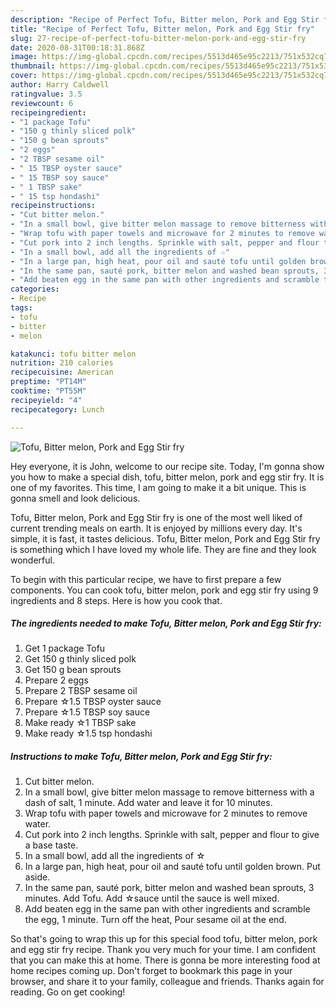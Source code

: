 ```yaml
---
description: "Recipe of Perfect Tofu, Bitter melon, Pork and Egg Stir fry"
title: "Recipe of Perfect Tofu, Bitter melon, Pork and Egg Stir fry"
slug: 27-recipe-of-perfect-tofu-bitter-melon-pork-and-egg-stir-fry
date: 2020-08-31T00:18:31.868Z
image: https://img-global.cpcdn.com/recipes/5513d465e95c2213/751x532cq70/tofu-bitter-melon-pork-and-egg-stir-fry-recipe-main-photo.jpg
thumbnail: https://img-global.cpcdn.com/recipes/5513d465e95c2213/751x532cq70/tofu-bitter-melon-pork-and-egg-stir-fry-recipe-main-photo.jpg
cover: https://img-global.cpcdn.com/recipes/5513d465e95c2213/751x532cq70/tofu-bitter-melon-pork-and-egg-stir-fry-recipe-main-photo.jpg
author: Harry Caldwell
ratingvalue: 3.5
reviewcount: 6
recipeingredient:
- "1 package Tofu"
- "150 g thinly sliced polk"
- "150 g bean sprouts"
- "2 eggs"
- "2 TBSP sesame oil"
- " 15 TBSP oyster sauce"
- " 15 TBSP soy sauce"
- " 1 TBSP sake"
- " 15 tsp hondashi"
recipeinstructions:
- "Cut bitter melon."
- "In a small bowl, give bitter melon massage to remove bitterness with a dash of salt, 1 minute. Add water and leave it for 10 minutes."
- "Wrap tofu with paper towels and microwave for 2 minutes to remove water."
- "Cut pork into 2 inch lengths. Sprinkle with salt, pepper and flour to give a base taste."
- "In a small bowl, add all the ingredients of ☆"
- "In a large pan, high heat, pour oil and sauté tofu until golden brown. Put aside."
- "In the same pan, sauté pork, bitter melon and washed bean sprouts, 3 minutes. Add Tofu. Add ☆sauce until the sauce is well mixed."
- "Add beaten egg in the same pan with other ingredients and scramble the egg, 1 minute. Turn off the heat, Pour sesame oil at the end."
categories:
- Recipe
tags:
- tofu
- bitter
- melon

katakunci: tofu bitter melon 
nutrition: 210 calories
recipecuisine: American
preptime: "PT14M"
cooktime: "PT55M"
recipeyield: "4"
recipecategory: Lunch

---
```



![Tofu, Bitter melon, Pork and Egg Stir fry](https://img-global.cpcdn.com/recipes/5513d465e95c2213/751x532cq70/tofu-bitter-melon-pork-and-egg-stir-fry-recipe-main-photo.jpg)

Hey everyone, it is John, welcome to our recipe site. Today, I'm gonna show you how to make a special dish, tofu, bitter melon, pork and egg stir fry. It is one of my favorites. This time, I am going to make it a bit unique. This is gonna smell and look delicious.



Tofu, Bitter melon, Pork and Egg Stir fry is one of the most well liked of current trending meals on earth. It is enjoyed by millions every day. It's simple, it is fast, it tastes delicious. Tofu, Bitter melon, Pork and Egg Stir fry is something which I have loved my whole life. They are fine and they look wonderful.


To begin with this particular recipe, we have to first prepare a few components. You can cook tofu, bitter melon, pork and egg stir fry using 9 ingredients and 8 steps. Here is how you cook that.

<!--inarticleads1-->

##### The ingredients needed to make Tofu, Bitter melon, Pork and Egg Stir fry:

1. Get 1 package Tofu
1. Get 150 g thinly sliced polk
1. Get 150 g bean sprouts
1. Prepare 2 eggs
1. Prepare 2 TBSP sesame oil
1. Prepare  ☆1.5 TBSP oyster sauce
1. Prepare  ☆1.5 TBSP soy sauce
1. Make ready  ☆1 TBSP sake
1. Make ready  ☆1.5 tsp hondashi




<!--inarticleads2-->

##### Instructions to make Tofu, Bitter melon, Pork and Egg Stir fry:

1. Cut bitter melon.
1. In a small bowl, give bitter melon massage to remove bitterness with a dash of salt, 1 minute. Add water and leave it for 10 minutes.
1. Wrap tofu with paper towels and microwave for 2 minutes to remove water.
1. Cut pork into 2 inch lengths. Sprinkle with salt, pepper and flour to give a base taste.
1. In a small bowl, add all the ingredients of ☆
1. In a large pan, high heat, pour oil and sauté tofu until golden brown. Put aside.
1. In the same pan, sauté pork, bitter melon and washed bean sprouts, 3 minutes. Add Tofu. Add ☆sauce until the sauce is well mixed.
1. Add beaten egg in the same pan with other ingredients and scramble the egg, 1 minute. Turn off the heat, Pour sesame oil at the end.




So that's going to wrap this up for this special food tofu, bitter melon, pork and egg stir fry recipe. Thank you very much for your time. I am confident that you can make this at home. There is gonna be more interesting food at home recipes coming up. Don't forget to bookmark this page in your browser, and share it to your family, colleague and friends. Thanks again for reading. Go on get cooking!
